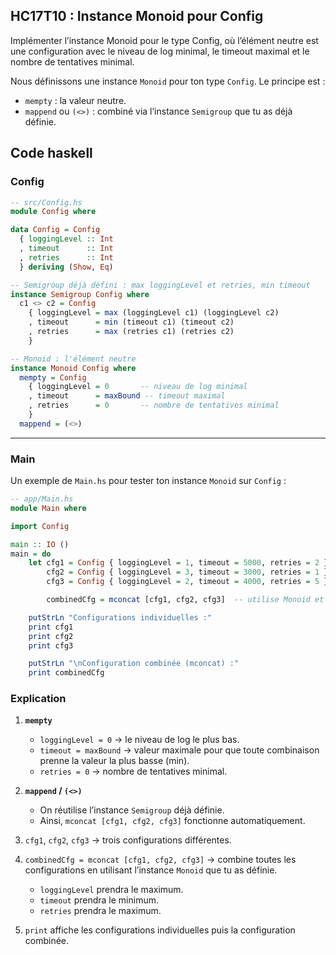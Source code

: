 ## HC17T10 : Instance Monoid pour Config

Implémenter l’instance Monoid pour le type Config, où l’élément neutre est une configuration avec le niveau de log minimal, le timeout maximal et le nombre de tentatives minimal.

Nous définissons une instance `Monoid` pour ton type `Config`. Le principe est :

* `mempty` : la valeur neutre.
* `mappend` ou `(<>)` : combiné via l’instance `Semigroup` que tu as déjà définie.

## Code haskell

### Config

```haskell
-- src/Config.hs
module Config where

data Config = Config
  { loggingLevel :: Int
  , timeout      :: Int
  , retries      :: Int
  } deriving (Show, Eq)

-- Semigroup déjà défini : max loggingLevel et retries, min timeout
instance Semigroup Config where
  c1 <> c2 = Config
    { loggingLevel = max (loggingLevel c1) (loggingLevel c2)
    , timeout      = min (timeout c1) (timeout c2)
    , retries      = max (retries c1) (retries c2)
    }

-- Monoid : l'élément neutre
instance Monoid Config where
  mempty = Config
    { loggingLevel = 0       -- niveau de log minimal
    , timeout      = maxBound -- timeout maximal
    , retries      = 0       -- nombre de tentatives minimal
    }
  mappend = (<>)
```
---
### Main
Un exemple de `Main.hs` pour tester ton instance `Monoid` sur `Config` :

```haskell
-- app/Main.hs
module Main where

import Config

main :: IO ()
main = do
    let cfg1 = Config { loggingLevel = 1, timeout = 5000, retries = 2 }
        cfg2 = Config { loggingLevel = 3, timeout = 3000, retries = 1 }
        cfg3 = Config { loggingLevel = 2, timeout = 4000, retries = 5 }

        combinedCfg = mconcat [cfg1, cfg2, cfg3]  -- utilise Monoid et Semigroup

    putStrLn "Configurations individuelles :"
    print cfg1
    print cfg2
    print cfg3

    putStrLn "\nConfiguration combinée (mconcat) :"
    print combinedCfg
```

### Explication

1. **`mempty`**

   * `loggingLevel = 0` → le niveau de log le plus bas.
   * `timeout = maxBound` → valeur maximale pour que toute combinaison prenne la valeur la plus basse (min).
   * `retries = 0` → nombre de tentatives minimal.

2. **`mappend` / `(<>)`**

   * On réutilise l’instance `Semigroup` déjà définie.
   * Ainsi, `mconcat [cfg1, cfg2, cfg3]` fonctionne automatiquement.

3. `cfg1`, `cfg2`, `cfg3` → trois configurations différentes.
4. `combinedCfg = mconcat [cfg1, cfg2, cfg3]` → combine toutes les configurations en utilisant l’instance `Monoid` que tu as définie.

   * `loggingLevel` prendra le maximum.
   * `timeout` prendra le minimum.
   * `retries` prendra le maximum.
5. `print` affiche les configurations individuelles puis la configuration combinée.
